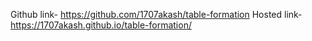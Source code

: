 Github link- https://github.com/1707akash/table-formation
Hosted link- https://1707akash.github.io/table-formation/
